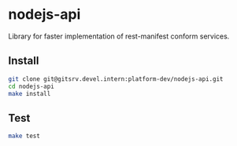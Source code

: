nodejs-api
=============

Library for faster implementation of rest-manifest conform services.


## Install

```bash
git clone git@gitsrv.devel.intern:platform-dev/nodejs-api.git
cd nodejs-api
make install
```


## Test

```bash
make test
```
